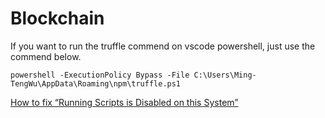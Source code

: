 # Blockchain

If you want to run the truffle commend on vscode powershell, just use the commend below.
```
powershell -ExecutionPolicy Bypass -File C:\Users\Ming-TengWu\AppData\Roaming\npm\truffle.ps1
```
[How to fix “Running Scripts is Disabled on this System”
](https://lazyadmin.nl/powershell/running-scripts-is-disabled-on-this-system/)

